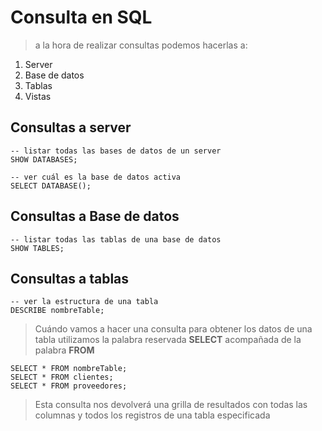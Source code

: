 # Consulta en SQL

> a la hora de realizar consultas podemos hacerlas a:

1. Server  
2. Base de datos  
3. Tablas  
4. Vistas  

## Consultas a server

    -- listar todas las bases de datos de un server  
    SHOW DATABASES;  

    -- ver cuál es la base de datos activa  
    SELECT DATABASE();  

## Consultas a Base de datos  

    -- listar todas las tablas de una base de datos  
    SHOW TABLES;  

## Consultas a tablas 
    
    -- ver la estructura de una tabla  
    DESCRIBE nombreTable;  

> Cuándo vamos a hacer una consulta para obtener los datos de una tabla 
> utilizamos la palabra reservada **SELECT** acompañada de la palabra **FROM**

    SELECT * FROM nombreTable;  
    SELECT * FROM clientes;  
    SELECT * FROM proveedores;  

> Esta consulta nos devolverá una grilla de resultados con todas las columnas y todos los registros de una tabla especificada

